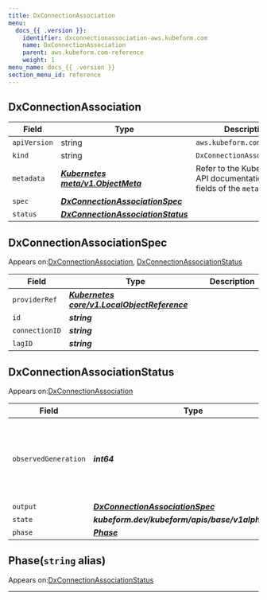 ```yaml
---
title: DxConnectionAssociation
menu:
  docs_{{ .version }}:
    identifier: dxconnectionassociation-aws.kubeform.com
    name: DxConnectionAssociation
    parent: aws.kubeform.com-reference
    weight: 1
menu_name: docs_{{ .version }}
section_menu_id: reference
---
```


## DxConnectionAssociation
| Field | Type | Description |
| ------ | ----- | ----------- |
| `apiVersion` | string | `aws.kubeform.com/v1alpha1` |
|    `kind` | string | `DxConnectionAssociation` |
| `metadata` | ***[Kubernetes meta/v1.ObjectMeta](https://v1-18.docs.kubernetes.io/docs/reference/generated/kubernetes-api/v1.18/#objectmeta-v1-meta)***|Refer to the Kubernetes API documentation for the fields of the `metadata` field.|
| `spec` | ***[DxConnectionAssociationSpec](#dxconnectionassociationspec)***||
| `status` | ***[DxConnectionAssociationStatus](#dxconnectionassociationstatus)***||
## DxConnectionAssociationSpec

Appears on:[DxConnectionAssociation](#dxconnectionassociation), [DxConnectionAssociationStatus](#dxconnectionassociationstatus)

| Field | Type | Description |
| ------ | ----- | ----------- |
| `providerRef` | ***[Kubernetes core/v1.LocalObjectReference](https://v1-18.docs.kubernetes.io/docs/reference/generated/kubernetes-api/v1.18/#localobjectreference-v1-core)***||
| `id` | ***string***||
| `connectionID` | ***string***||
| `lagID` | ***string***||
## DxConnectionAssociationStatus

Appears on:[DxConnectionAssociation](#dxconnectionassociation)

| Field | Type | Description |
| ------ | ----- | ----------- |
| `observedGeneration` | ***int64***| ***(Optional)*** Resource generation, which is updated on mutation by the API Server.|
| `output` | ***[DxConnectionAssociationSpec](#dxconnectionassociationspec)***| ***(Optional)*** |
| `state` | ***kubeform.dev/kubeform/apis/base/v1alpha1.State***| ***(Optional)*** |
| `phase` | ***[Phase](#phase)***| ***(Optional)*** |
## Phase(`string` alias)

Appears on:[DxConnectionAssociationStatus](#dxconnectionassociationstatus)

---
